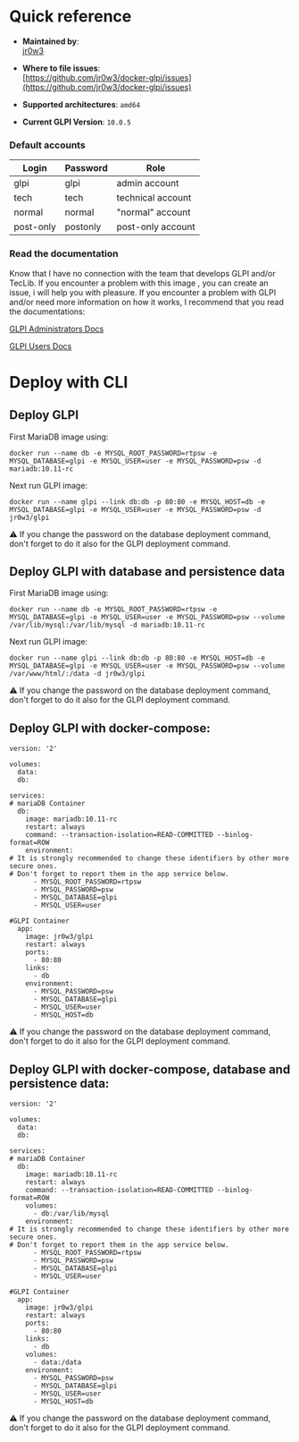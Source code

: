 # Quick reference

-   **Maintained by**:  
    [jr0w3](https://github.com/jr0w3)

-   **Where to file issues**:  
    [https://github.com/jr0w3/docker-glpi/issues](https://github.com/jr0w3/docker-glpi/issues)
    
-   **Supported architectures**: 
    `amd64`
-   **Current GLPI Version**: 
    `10.0.5`



### Default accounts
| Login | Password | Role |
|--|--|--|
glpi|glpi|admin account
tech|tech|technical account
normal|normal|"normal" account
post-only|postonly|post-only account

### Read the documentation
Know that I have no connection with the team that develops GLPI and/or TecLib.
If you encounter a problem with this image , you can create an issue, i will help you with pleasure.
If you encounter a problem with GLPI and/or need more information on how it works, I recommend that you read the documentations:

[GLPI Administrators Docs](https://glpi-install.readthedocs.io/)

[GLPI Users Docs](https://glpi-user-documentation.readthedocs.io/)

# Deploy with CLI
## Deploy GLPI
First MariaDB image using:

    docker run --name db -e MYSQL_ROOT_PASSWORD=rtpsw -e MYSQL_DATABASE=glpi -e MYSQL_USER=user -e MYSQL_PASSWORD=psw -d mariadb:10.11-rc 

Next run GLPI image:

    docker run --name glpi --link db:db -p 80:80 -e MYSQL_HOST=db -e MYSQL_DATABASE=glpi -e MYSQL_USER=user -e MYSQL_PASSWORD=psw -d jr0w3/glpi

⚠️ If you change the password on the database deployment command, don't forget to do it also for the GLPI deployment command.

## Deploy GLPI with database and persistence data
First MariaDB image using:

    docker run --name db -e MYSQL_ROOT_PASSWORD=rtpsw -e MYSQL_DATABASE=glpi -e MYSQL_USER=user -e MYSQL_PASSWORD=psw --volume /var/lib/mysql:/var/lib/mysql -d mariadb:10.11-rc 

Next run GLPI image:

    docker run --name glpi --link db:db -p 80:80 -e MYSQL_HOST=db -e MYSQL_DATABASE=glpi -e MYSQL_USER=user -e MYSQL_PASSWORD=psw --volume /var/www/html/:/data -d jr0w3/glpi

⚠️ If you change the password on the database deployment command, don't forget to do it also for the GLPI deployment command.

## Deploy GLPI with docker-compose:

    version: '2'
    
    volumes:
      data:
      db:
    
    services:
    # mariaDB Container
      db:
        image: mariadb:10.11-rc
        restart: always
        command: --transaction-isolation=READ-COMMITTED --binlog-format=ROW
        environment:
    # It is strongly recommended to change these identifiers by other more secure ones.
    # Don't forget to report them in the app service below.
          - MYSQL_ROOT_PASSWORD=rtpsw
          - MYSQL_PASSWORD=psw
          - MYSQL_DATABASE=glpi
          - MYSQL_USER=user
    
    #GLPI Container
      app:
        image: jr0w3/glpi
        restart: always
        ports:
          - 80:80
        links:
          - db
        environment:
          - MYSQL_PASSWORD=psw
          - MYSQL_DATABASE=glpi
          - MYSQL_USER=user
          - MYSQL_HOST=db

⚠️ If you change the password on the database deployment command, don't forget to do it also for the GLPI deployment command.

## Deploy GLPI with docker-compose, database and persistence data:

    version: '2'
    
    volumes:
      data:
      db:
    
    services:
    # mariaDB Container
      db:
        image: mariadb:10.11-rc
        restart: always
        command: --transaction-isolation=READ-COMMITTED --binlog-format=ROW
        volumes:
          - db:/var/lib/mysql
        environment:
    # It is strongly recommended to change these identifiers by other more secure ones.
    # Don't forget to report them in the app service below.
          - MYSQL_ROOT_PASSWORD=rtpsw
          - MYSQL_PASSWORD=psw
          - MYSQL_DATABASE=glpi
          - MYSQL_USER=user
    
    #GLPI Container
      app:
        image: jr0w3/glpi
        restart: always
        ports:
          - 80:80
        links:
          - db
        volumes:
          - data:/data
        environment:
          - MYSQL_PASSWORD=psw
          - MYSQL_DATABASE=glpi
          - MYSQL_USER=user
          - MYSQL_HOST=db

⚠️ If you change the password on the database deployment command, don't forget to do it also for the GLPI deployment command.
